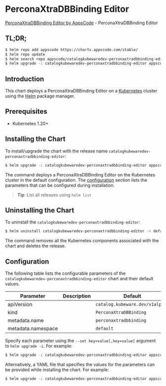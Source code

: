 # PerconaXtraDBBinding Editor

[PerconaXtraDBBinding Editor by AppsCode](https://byte.builders) - PerconaXtraDBBinding Editor

## TL;DR;

```bash
$ helm repo add appscode https://charts.appscode.com/stable/
$ helm repo update
$ helm search repo appscode/catalogkubewaredev-perconaxtradbbinding-editor --version=v0.14.0
$ helm upgrade -i catalogkubewaredev-perconaxtradbbinding-editor appscode/catalogkubewaredev-perconaxtradbbinding-editor -n default --create-namespace --version=v0.14.0
```

## Introduction

This chart deploys a PerconaXtraDBBinding Editor on a [Kubernetes](http://kubernetes.io) cluster using the [Helm](https://helm.sh) package manager.

## Prerequisites

- Kubernetes 1.20+

## Installing the Chart

To install/upgrade the chart with the release name `catalogkubewaredev-perconaxtradbbinding-editor`:

```bash
$ helm upgrade -i catalogkubewaredev-perconaxtradbbinding-editor appscode/catalogkubewaredev-perconaxtradbbinding-editor -n default --create-namespace --version=v0.14.0
```

The command deploys a PerconaXtraDBBinding Editor on the Kubernetes cluster in the default configuration. The [configuration](#configuration) section lists the parameters that can be configured during installation.

> **Tip**: List all releases using `helm list`

## Uninstalling the Chart

To uninstall the `catalogkubewaredev-perconaxtradbbinding-editor`:

```bash
$ helm uninstall catalogkubewaredev-perconaxtradbbinding-editor -n default
```

The command removes all the Kubernetes components associated with the chart and deletes the release.

## Configuration

The following table lists the configurable parameters of the `catalogkubewaredev-perconaxtradbbinding-editor` chart and their default values.

|     Parameter      | Description |                  Default                   |
|--------------------|-------------|--------------------------------------------|
| apiVersion         |             | <code>catalog.kubeware.dev/v1alpha1</code> |
| kind               |             | <code>PerconaXtraDBBinding</code>          |
| metadata.name      |             | <code>perconaxtradbbinding</code>          |
| metadata.namespace |             | <code>default</code>                       |


Specify each parameter using the `--set key=value[,key=value]` argument to `helm upgrade -i`. For example:

```bash
$ helm upgrade -i catalogkubewaredev-perconaxtradbbinding-editor appscode/catalogkubewaredev-perconaxtradbbinding-editor -n default --create-namespace --version=v0.14.0 --set apiVersion=catalog.kubeware.dev/v1alpha1
```

Alternatively, a YAML file that specifies the values for the parameters can be provided while
installing the chart. For example:

```bash
$ helm upgrade -i catalogkubewaredev-perconaxtradbbinding-editor appscode/catalogkubewaredev-perconaxtradbbinding-editor -n default --create-namespace --version=v0.14.0 --values values.yaml
```
